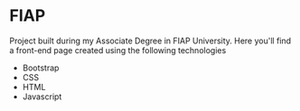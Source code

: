 # FIAP

Project built during my Associate Degree in FIAP University.
Here you'll find a front-end page created using the following technologies

- Bootstrap
- CSS
- HTML
- Javascript
